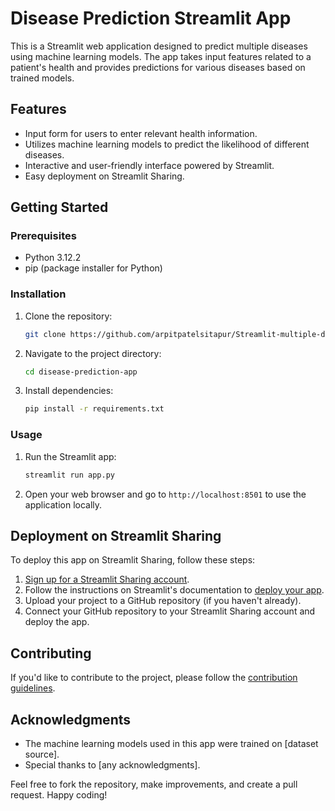 # Disease Prediction Streamlit App

This is a Streamlit web application designed to predict multiple diseases using machine learning models. The app takes input features related to a patient's health and provides predictions for various diseases based on trained models.

## Features

- Input form for users to enter relevant health information.
- Utilizes machine learning models to predict the likelihood of different diseases.
- Interactive and user-friendly interface powered by Streamlit.
- Easy deployment on Streamlit Sharing.

## Getting Started

### Prerequisites

- Python 3.12.2
- pip (package installer for Python)

### Installation

1. Clone the repository:

   ```bash
   git clone https://github.com/arpitpatelsitapur/Streamlit-multiple-disease-prediction-ML-app
   ```

2. Navigate to the project directory:

   ```bash
   cd disease-prediction-app
   ```

3. Install dependencies:

   ```bash
   pip install -r requirements.txt
   ```

### Usage

1. Run the Streamlit app:

   ```bash
   streamlit run app.py
   ```

2. Open your web browser and go to `http://localhost:8501` to use the application locally.

## Deployment on Streamlit Sharing

To deploy this app on Streamlit Sharing, follow these steps:

1. [Sign up for a Streamlit Sharing account](https://streamlit.io/sharing).
2. Follow the instructions on Streamlit's documentation to [deploy your app](https://docs.streamlit.io/streamlit-cloud/get-started/deploy-an-app).
3. Upload your project to a GitHub repository (if you haven't already).
4. Connect your GitHub repository to your Streamlit Sharing account and deploy the app.

## Contributing

If you'd like to contribute to the project, please follow the [contribution guidelines](CONTRIBUTING.md).


## Acknowledgments

- The machine learning models used in this app were trained on [dataset source].
- Special thanks to [any acknowledgments].

Feel free to fork the repository, make improvements, and create a pull request. Happy coding!
